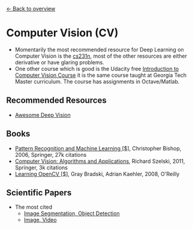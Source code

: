 [← Back to overview](../README.md)

# Computer Vision (CV)

* Momentarily the most recommended resource for Deep Learning on Computer Vision is the [cs231n](http://cs231n.stanford.edu/), most of the other resources are either derivative or have glaring problems.
* One other course which is good is the Udacity free [Introduction to Computer Vision Course](https://classroom.udacity.com/courses/ud810) it is the same course taught at Georgia Tech Master curriculum. The course has assignments in Octave/Matlab.

## Recommended Resources
* [Awesome Deep Vision](https://github.com/kjw0612/awesome-deep-vision)

## Books
  * [Pattern Recognition and Machine Learning [$]](http://www.springer.com/in/book/9780387310732), Christopher Bishop, 2006, Springer, 27k citations
  * [Computer Vision: Algorithms and Applications](http://szeliski.org/Book), Richard Szelski, 2011, Springer, 3k citations
  * [Learning OpenCV [$]](http://shop.oreilly.com/product/9780596516130.do), Gray Bradski, Adrian Kaehler, 2008, O'Reilly

## Scientific Papers
* The most cited
  * [Image Segmentation, Object Detection](https://github.com/terryum/awesome-deep-learning-papers#image-segmentation--object-detection)
  * [Image, Video](https://github.com/terryum/awesome-deep-learning-papers#image--video--etc)
